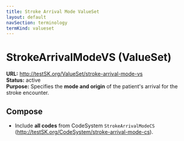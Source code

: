 ```yaml
---
title: Stroke Arrival Mode ValueSet
layout: default
navSection: terminology
termKind: valueset
---
```


# StrokeArrivalModeVS (ValueSet)

**URL:** http://testSK.org/ValueSet/stroke-arrival-mode-vs  
**Status:** active  
**Purpose:** Specifies the **mode and origin** of the patient's arrival for the stroke encounter.

## Compose
- Include **all codes** from CodeSystem `StrokeArrivalModeCS` (http://testSK.org/CodeSystem/stroke-arrival-mode-cs).

